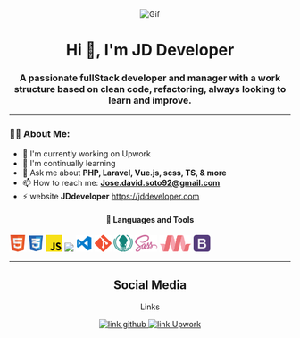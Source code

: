 <div id="header" align="center">
    <img src="https://media.giphy.com/media/v1.Y2lkPTc5MGI3NjExYjQ4NmYzNTY1MGM2NTg0ODYzYmRlZWU5NDRkYjZkMTM3MzRjN2YzYyZlcD12MV9pbnRlcm5hbF9naWZzX2dpZklkJmN0PXRz/qEqiI3Oq7vBkoE236M/giphy.gif"
        alt="Gif" width="250">
    <h1 align="center">Hi 🖖, I'm <span> JD Developer </span> </h1>
    <h3 align="center">A passionate fullStack developer and manager with a work structure based on clean code,
        refactoring, always looking to learn and improve.</h3>
</div>

---

    

### 👨‍💻 About Me:
    
- 🔭 I'm currently working on Upwork
- 💪 I'm continually learning
- 💬 Ask me about **PHP, Laravel, Vue.js, scss, TS, & more**
- 📫 How to reach me: **Jose.david.soto92@gmail.com**
- ⚡ website  **JDdeveloper**   https://jddeveloper.com

<div align="center">
    <h4> 📎 Languages and Tools </h4>   
</div>
<code align="center"  ><img height="30"  src="https://raw.githubusercontent.com/Davermx/Davermx/master/img/Html.png"></code>
<code align="center"><img height="30" src="https://raw.githubusercontent.com/Davermx/Davermx/master/img/Css.png"></code>
<code align="center"><img height="30" src="https://raw.githubusercontent.com/Davermx/Davermx/master/img/Js.png"></code>
    <code align="center"><img height="30" src="https://github.com/jmnote/z-icons/blob/master/32x32/php.png"></code>
    <code align="center"><img height="30" src="https://raw.githubusercontent.com/Davermx/Davermx/master/img/Visual.png"></code>
    <code align="center"><img height="30" src="https://raw.githubusercontent.com/Davermx/Davermx/master/img/Git.png"></code>
    <code align="center"><img height="30" src="https://raw.githubusercontent.com/Davermx/Davermx/master/img/Gitkraken.png"></code>
    <code align="center"><img height="30" src="https://raw.githubusercontent.com/Davermx/Davermx/master/img/Sass.png"></code>
    <code align="center"><img height="30" src="https://raw.githubusercontent.com/Davermx/Davermx/master/img/Materializecss.png"></code>
    <code align="center"><img height="30" src="https://raw.githubusercontent.com/Davermx/Davermx/master/img/Bootstrap.png"></code>

---

<div id="badges" align="center">
    <h2 align="center"> Social Media </h2>
    <p>Links</p>
    <a href="https://github.com/JDDeveloper1">
        <img src="https://img.shields.io/badge/Github-JD%20Developer-orange?logo=github&style=plastic" alt="link github"
            title="github">
    </a>
    <a href="https://www.upwork.com/freelancers/~01cfeb84d19e3ea1ba">
        <img src="https://img.shields.io/badge/Upwork-David%20Soto-green?logo=upwork&green&style=plastic"
            alt="link Upwork" title="Upwork">
    </a>
</div>



